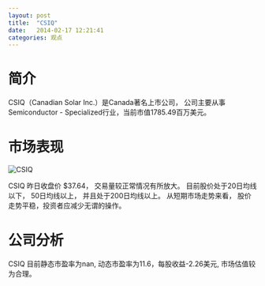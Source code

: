 ```yaml
---
layout: post
title:  "CSIQ"
date:   2014-02-17 12:21:41
categories: 观点
---
```


# 简介
CSIQ（Canadian Solar Inc.）是Canada著名上市公司，
公司主要从事Semiconductor - Specialized行业，当前市值1785.49百万美元。

# 市场表现

![CSIQ](http://finviz.com/chart.ashx?t=CSIQ&ty=c&ta=1&p=d&s=l)

CSIQ 昨日收盘价 $37.64，
交易量较正常情况有所放大。
目前股价处于20日均线以下，
50日均线以上，
并且处于200日均线以上。
从短期市场走势来看，
股价走势平稳，投资者应减少无谓的操作。

# 公司分析
CSIQ 目前静态市盈率为nan, 动态市盈率为11.6，每股收益-2.26美元,
市场估值较为合理。

